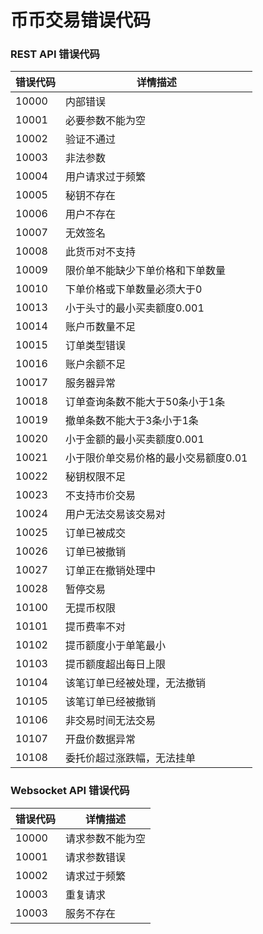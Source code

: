 # 币币交易错误代码

### REST API 错误代码

|错误代码|详情描述|
|-|-|
|10000|内部错误|
|10001|必要参数不能为空|
|10002|	验证不通过|
|10003|	非法参数|
|10004|	用户请求过于频繁|
|10005|	秘钥不存在|
|10006|	用户不存在|
|10007|	无效签名|
|10008|	此货币对不支持|
|10009|	限价单不能缺少下单价格和下单数量|
|10010|	下单价格或下单数量必须大于0|
|10013|	小于头寸的最小买卖额度0.001|
|10014|	账户币数量不足|
|10015|	订单类型错误|
|10016|	账户余额不足|
|10017|	服务器异常|
|10018|	订单查询条数不能大于50条小于1条|
|10019|	撤单条数不能大于3条小于1条|
|10020|	小于金额的最小买卖额度0.001|
|10021|	小于限价单交易价格的最小交易额度0.01|
|10022|	秘钥权限不足|
|10023|	不支持市价交易|
|10024|	用户无法交易该交易对|
|10025|	订单已被成交|
|10026|	订单已被撤销|
|10027|	订单正在撤销处理中|
|10028|	暂停交易|
|10100|	无提币权限|
|10101|	提币费率不对|
|10102|	提币额度小于单笔最小|
|10103|	提币额度超出每日上限|
|10104|	该笔订单已经被处理，无法撤销|
|10105|	该笔订单已经被撤销|
|10106| 非交易时间无法交易|
|10107| 开盘价数据异常|
|10108| 委托价超过涨跌幅，无法挂单|


### Websocket API 错误代码
|错误代码|	详情描述|
|-|-|
|10000|	请求参数不能为空|
|10001|	请求参数错误|
|10002|	请求过于频繁|
|10003|	重复请求|
|10003|	服务不存在|
